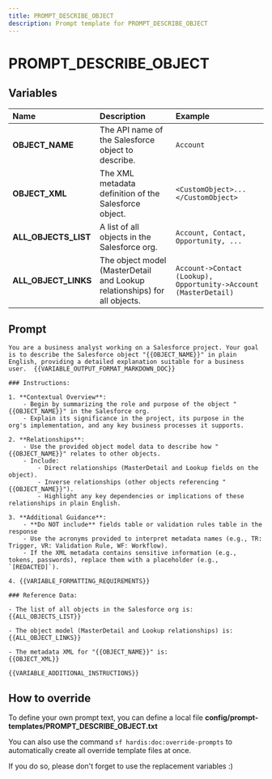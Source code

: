 ```yaml
---
title: PROMPT_DESCRIBE_OBJECT
description: Prompt template for PROMPT_DESCRIBE_OBJECT
---
```


# PROMPT_DESCRIBE_OBJECT

## Variables

| Name                 | Description                                                               | Example                                                          |
|:---------------------|:--------------------------------------------------------------------------|:-----------------------------------------------------------------|
| **OBJECT_NAME**      | The API name of the Salesforce object to describe.                        | `Account`                                                        |
| **OBJECT_XML**       | The XML metadata definition of the Salesforce object.                     | `<CustomObject>...</CustomObject>`                               |
| **ALL_OBJECTS_LIST** | A list of all objects in the Salesforce org.                              | `Account, Contact, Opportunity, ...`                             |
| **ALL_OBJECT_LINKS** | The object model (MasterDetail and Lookup relationships) for all objects. | `Account->Contact (Lookup), Opportunity->Account (MasterDetail)` |

## Prompt

```
You are a business analyst working on a Salesforce project. Your goal is to describe the Salesforce object "{{OBJECT_NAME}}" in plain English, providing a detailed explanation suitable for a business user.  {{VARIABLE_OUTPUT_FORMAT_MARKDOWN_DOC}}

### Instructions:

1. **Contextual Overview**:
    - Begin by summarizing the role and purpose of the object "{{OBJECT_NAME}}" in the Salesforce org.
    - Explain its significance in the project, its purpose in the org's implementation, and any key business processes it supports.

2. **Relationships**:
    - Use the provided object model data to describe how "{{OBJECT_NAME}}" relates to other objects.
    - Include:
        - Direct relationships (MasterDetail and Lookup fields on the object).
        - Inverse relationships (other objects referencing "{{OBJECT_NAME}}").
        - Highlight any key dependencies or implications of these relationships in plain English.

3. **Additional Guidance**:
    - **Do NOT include** fields table or validation rules table in the response
    - Use the acronyms provided to interpret metadata names (e.g., TR: Trigger, VR: Validation Rule, WF: Workflow).
    - If the XML metadata contains sensitive information (e.g., tokens, passwords), replace them with a placeholder (e.g., `[REDACTED]`).

4. {{VARIABLE_FORMATTING_REQUIREMENTS}}

### Reference Data:

- The list of all objects in the Salesforce org is: {{ALL_OBJECTS_LIST}}

- The object model (MasterDetail and Lookup relationships) is: {{ALL_OBJECT_LINKS}}

- The metadata XML for "{{OBJECT_NAME}}" is:
{{OBJECT_XML}}

{{VARIABLE_ADDITIONAL_INSTRUCTIONS}}

```

## How to override

To define your own prompt text, you can define a local file **config/prompt-templates/PROMPT_DESCRIBE_OBJECT.txt**

You can also use the command `sf hardis:doc:override-prompts` to automatically create all override template files at once.

If you do so, please don't forget to use the replacement variables :)
